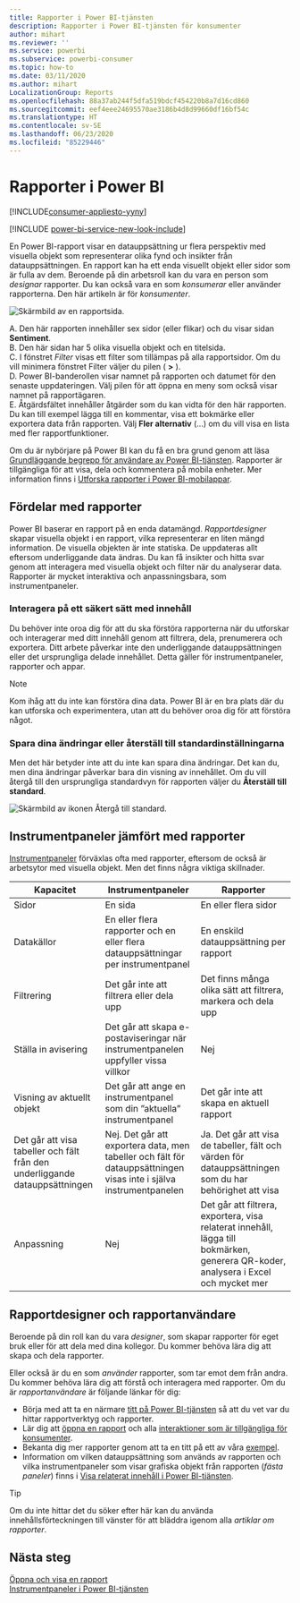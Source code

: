 ```yaml
---
title: Rapporter i Power BI-tjänsten
description: Rapporter i Power BI-tjänsten för konsumenter
author: mihart
ms.reviewer: ''
ms.service: powerbi
ms.subservice: powerbi-consumer
ms.topic: how-to
ms.date: 03/11/2020
ms.author: mihart
LocalizationGroup: Reports
ms.openlocfilehash: 88a37ab244f5dfa519bdcf454220b8a7d16cd860
ms.sourcegitcommit: eef4eee24695570ae3186b4d8d99660df16bf54c
ms.translationtype: HT
ms.contentlocale: sv-SE
ms.lasthandoff: 06/23/2020
ms.locfileid: "85229446"
---
```

# <a name="reports-in-power-bi"></a>Rapporter i Power BI

[!INCLUDE[consumer-appliesto-yyny](../includes/consumer-appliesto-yyny.md)]

[!INCLUDE [power-bi-service-new-look-include](../includes/power-bi-service-new-look-include.md)]

En Power BI-rapport visar en datauppsättning ur flera perspektiv med visuella objekt som representerar olika fynd och insikter från datauppsättningen.  En rapport kan ha ett enda visuellt objekt eller sidor som är fulla av dem. Beroende på din arbetsroll kan du vara en person som *designar* rapporter. Du kan också vara en som *konsumerar* eller använder rapporterna. Den här artikeln är för *konsumenter*.

![Skärmbild av en rapportsida.](./media/end-user-reports/power-bi-report.png)

A. Den här rapporten innehåller sex sidor (eller flikar) och du visar sidan **Sentiment**.    
B. Den här sidan har 5 olika visuella objekt och en titelsida.    
C. I fönstret *Filter* visas ett filter som tillämpas på alla rapportsidor. Om du vill minimera fönstret Filter väljer du pilen ( **>** ).    
D. Power BI-banderollen visar namnet på rapporten och datumet för den senaste uppdateringen. Välj pilen för att öppna en meny som också visar namnet på rapportägaren.    
E. Åtgärdsfältet innehåller åtgärder som du kan vidta för den här rapporten.  Du kan till exempel lägga till en kommentar, visa ett bokmärke eller exportera data från rapporten.  Välj **Fler alternativ** (...) om du vill visa en lista med fler rapportfunktioner.    

Om du är nybörjare på Power BI kan du få en bra grund genom att läsa [Grundläggande begrepp för användare av Power BI-tjänsten](end-user-basic-concepts.md). Rapporter är tillgängliga för att visa, dela och kommentera på mobila enheter. Mer information finns i [Utforska rapporter i Power BI-mobilappar](mobile/mobile-reports-in-the-mobile-apps.md).

## <a name="advantages-of-reports"></a>Fördelar med rapporter

Power BI baserar en rapport på en enda datamängd. *Rapportdesigner* skapar visuella objekt i en rapport, vilka representerar en liten mängd information. De visuella objekten är inte statiska.  De uppdateras allt eftersom underliggande data ändras. Du kan få insikter och hitta svar genom att interagera med visuella objekt och filter när du analyserar data. Rapporter är mycket interaktiva och anpassningsbara, som instrumentpaneler.

### <a name="safely-interact-with-content"></a>Interagera på ett säkert sätt med innehåll

Du behöver inte oroa dig för att du ska förstöra rapporterna när du utforskar och interagerar med ditt innehåll genom att filtrera, dela, prenumerera och exportera. Ditt arbete påverkar inte den underliggande datauppsättningen eller det ursprungliga delade innehållet. Detta gäller för instrumentpaneler, rapporter och appar.

> [!NOTE]
> Kom ihåg att du inte kan förstöra dina data. Power BI är en bra plats där du kan utforska och experimentera, utan att du behöver oroa dig för att förstöra något.

### <a name="save-your-changes-or-revert-to-the-default-settings"></a>Spara dina ändringar eller återställ till standardinställningarna

Men det här betyder inte att du inte kan spara dina ändringar. Det kan du, men dina ändringar påverkar bara din visning av innehållet. Om du vill återgå till den ursprungliga standardvyn för rapporten väljer du **Återställ till standard**.

![Skärmbild av ikonen Återgå till standard.](./media/end-user-reports/power-bi-reset.png)

## <a name="dashboards-versus-reports"></a>Instrumentpaneler jämfört med rapporter

[Instrumentpaneler](end-user-dashboards.md) förväxlas ofta med rapporter, eftersom de också är arbetsytor med visuella objekt. Men det finns några viktiga skillnader.  

| **Kapacitet** | **Instrumentpaneler** | **Rapporter** |
| --- | --- | --- |
| Sidor |En sida |En eller flera sidor |
| Datakällor |En eller flera rapporter och en eller flera datauppsättningar per instrumentpanel |En enskild datauppsättning per rapport |
| Filtrering |Det går inte att filtrera eller dela upp |Det finns många olika sätt att filtrera, markera och dela upp |
| Ställa in avisering |Det går att skapa e-postaviseringar när instrumentpanelen uppfyller vissa villkor |Nej |
| Visning av aktuellt objekt |Det går att ange en instrumentpanel som din ”aktuella” instrumentpanel |Det går inte att skapa en aktuell rapport |
| Det går att visa tabeller och fält från den underliggande datauppsättningen |Nej. Det går att exportera data, men tabeller och fält för datauppsättningen visas inte i själva instrumentpanelen |Ja. Det går att visa de tabeller, fält och värden för datauppsättningen som du har behörighet att visa |
| Anpassning |Nej  |Det går att filtrera, exportera, visa relaterat innehåll, lägga till bokmärken, generera QR-koder, analysera i Excel och mycket mer |

<!--| Available in Power BI Desktop |No |Yes, can create and view reports in Desktop |
| Pinning |Can pin existing visuals (tiles) only from current dashboard to your other dashboards |Can pin visuals (as tiles) to any of your dashboards. Can pin entire report pages to any of your dashboards. | -->

## <a name="report-designers-and-report-consumers"></a>Rapportdesigner och rapportanvändare

Beroende på din roll kan du vara *designer*, som skapar rapporter för eget bruk eller för att dela med dina kollegor. Du kommer behöva lära dig att skapa och dela rapporter.

Eller också är du en som *använder* rapporter, som tar emot dem från andra. Du kommer behöva lära dig att förstå och interagera med rapporter. Om du är *rapportanvändare* är följande länkar för dig:

* Börja med att ta en närmare [titt på Power BI-tjänsten](end-user-basic-concepts.md) så att du vet var du hittar rapportverktyg och rapporter.
* Lär dig att [öppna en rapport](end-user-report-open.md) och alla [interaktioner som är tillgängliga för konsumenter](end-user-reading-view.md).
* Bekanta dig mer rapporter genom att ta en titt på ett av våra [exempel](../create-reports/sample-tutorial-connect-to-the-samples.md).  
* Information om vilken datauppsättning som används av rapporten och vilka instrumentpaneler som visar grafiska objekt från rapporten (*fästa paneler*) finns i [Visa relaterat innehåll i Power BI-tjänsten](end-user-related.md).

> [!TIP]
> Om du inte hittar det du söker efter här kan du använda innehållsförteckningen till vänster för att bläddra igenom alla *artiklar om rapporter*.

## <a name="next-steps"></a>Nästa steg

[Öppna och visa en rapport](end-user-report-open.md)    
[Instrumentpaneler i Power BI-tjänsten](end-user-dashboards.md)


